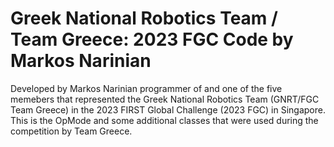 # Greek National Robotics Team / Team Greece: 2023 FGC Code by Markos Narinian
Developed by Markos Narinian programmer of and one of the five memebers that represented the Greek National Robotics Team (GNRT/FGC Team Greece) in the 2023 FIRST Global Challenge (2023 FGC) in Singapore. This is the OpMode and some additional classes that were used during the competition by Team Greece.
